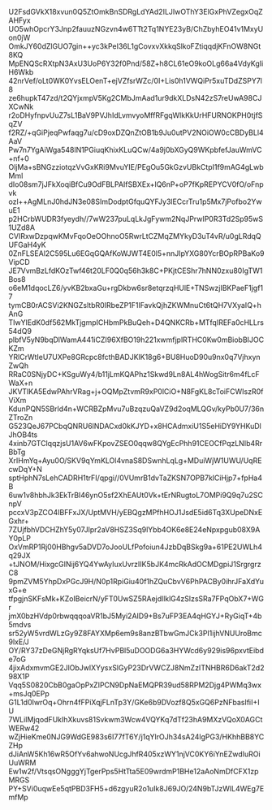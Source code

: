 U2FsdGVkX18xvun0Q5ZtOmkBnSDRgLdYAd2ILJIwOThY3ElGxPhVZegxOqZAHFyx
UO5whOpcrY3Jnp2fauuzNGzvn4w6TTt2Tq1NYE23yB/ChZbyhEO41v1MxyUon0jW
OmkJY60dZlGUO7gin++yc3kPeI36L1gCovxvXkkqSlkoFZtiqqdjKFnOW8NGt8KQ
MpENQScRXtpN3AxU3UoP6Y32f0Pnd/58Z+h8CL61eO9koOLg66a4VdyKgIiH6Wkb
42nrVef/oLt0WK0YvsELOenT+ejVZfsrWZc/0I+Lis0h1VWQiPr5xuTDdZSPY7l8
ze6hupkT47zd/t2QYjxmpV5Kg2CMbJmAad1ur9dkXLDsN42zS7reUwA98CJXCwNk
r2oDHyfnpvUuZ7sL1BaV9PVJhIdLvmvyoMffRFgqWlkKkUrHFURNOKPH0tjfSqZV
f2RZ/+qGiPjeqPwfaqg7u/cD9oxDZQnZtOB1b9Ju0utPV2NOiOW0cCBDyBLl4AaV
Pw7n7YgAiWga548lN1PGiuqKhixKLuQCw/4a9j0bXGyQ9WKpbfefJauWmVC+nf+0
OljMa+sBNGzziotqzVvGxKRi9MvuYIE/PEgOu5GkGzvUBkCtpI1f9mAG4gLwbMml
dIo08sm7jJFkXoqiBfCu9OdFBLPAIfSBXEx+lQ6nP+oP7fKpREPYCV0fO/oFnpvk
ozl++AgMLnJ0hdJN3e08SImDodptGfquQYFJy3lECcrTru1p5Mx7jPofbo2YwuE1
p2HCrbWUDR3fyeydh//7wW237puLqLkJgFywm2NqJPrwIP0R3Td2Sp95wS1UZd8A
CVIRxwDzpqwKMvFqoOeOOhnoO5RwrLtCZMqZMYkyD3uT4vR/u0gLRdqQUFGaH4yK
0ZnFLSEAl2C595Lu6EGqGQAfKoWJWT4E0l5+nnJIpYXG80YcrBOpRPBaKo9VipCD
JE7VvmBzLfdKOzTwf46t20LF0Q0q56h3k8C+PKjtCEShr7hNN0zxu80IgTW1Bos8
o6eM1dqocLZ6/yvKB2bxaGu+rgDkbw6sr8etqrzqHUlE+TNSwzjIBKPaeF1jgf17
tymCB0rACSVi2KNGZsltbR0IRbeZP1F1lFavkQjhZKWMnuCt6tQH7VXyaIQ+hAnG
TIwYlEdK0df562MkTjgmpICHbmPkBuQeh+D4QNKCRb+MTfqIREFa0cHLLrs54dQ9
plbfV5yN9bqDlWamA441iCZI96XfBO19h221xwmfjplRTHC0Kw0mBiobBIJOCKZm
YRlCrWtIeU7UXPe8GRcpc8fcthBADJKlK18g6+BU8HuoD90u9nx0q7VjhxynZwQh
RRaC0SNjyDC+KSguWy4/b11jLmKQAPhz1Skwd9Ln8AL4hWogSitr6m4fLcFWaX+n
JKVTlKA5EdwPAhrVRag+j+OQMpZtvmR9xP0lCiO+N8FgKL8cToiFCWIszR0fViXm
KdunPQN5SBrld4n+WCRBZpMvu7uBzqzuQaVZ9d2oqMLQGv/kyPb0U7/36nZTroZn
G523QeJ67PCbqQNRU6lNDACxd0kKJYD+x8HCAdmxiU1S5eHiDY9YHKuDlJhOB4ts
4xinb7GTClqqzjsU1AV6wFKpovZSEO0qqw8QYgEcPhh91CEOCfPqzLNIb4RrBbTg
XrIHmYq+Ayu0O/SKV9qYmKLOl4vnaS8DSwnhLqLg+MDuiWjW1UWU/UqREcwDqY+N
sptHphN7sLehCADRH1trFI/qpgi//0VUmrB1dvTaZKSN7OPB7klCiHjp7+fpHa4B
6uw1v8hbhJk3EkTrBI46ynO5sf2XhEAUt0Vk+tErNRugtoL7OMPi9Q9q7u2SCnpV
pccxV3pZCO4IBFFxJX/UptMVH/yEBQgzMPfhHOJ1JsdE5id6Tq3XUpeDNxEGxhr+
7ZUjfbhVDCHZhY5y07Jlpr2aV8HSZ3Sq9lYbb4OK6e8E24eNpxpgub08X9AY0pLP
OxVmRP1Rj00HBhgv5aDVD7oJooULfPofoiun4JzbDqBSkg9a+61PE2UWLh4q29JX
+tJNOM/HixgcGINij6YQ4YwAyIuxUvrzIIK5bJK4mcRkAdOCMDgpiJ1SrgrgrzC8
9pmZVM5YhpDxPGcJ9H/N0p1RpiGiu40f1hZQuCbvV6PhPACBy0ihrJFaXdYuxG+e
tfpgjnSKFsMk+KZoIBeicrN/yFT0UwSZ5RAejdllklG4zSlzsSRa7FPqObX7+WGr
jmX0bzHVdp0rbwqqqoaVR1bJ5Myi2AID9+Bs7uFP3EA4qHGYJ+RyGiqT+4b5mdvs
sr52yW5vrdWLzGy9Z8FAYXMp6em9s8anzBTbwGmJCk3PI1ijhVNUUroBmc9lxE/J
OY/RY37zDeGNjRgRYqksUf7HvPBl5uDOODG6a3HYWcd6y929is96pxvtEibde7oG
4jixAdxmvmGE2JlObJwlXYysxSlGyP23DrVWCZJ8NmZzITNHBR6D6akT2d298X1P
Vqq5S0820CbB0gaOpPxZIPCN9DpNaEMQPR39ud58RPM2Djg4PWMq3wx+msJq0EPp
G1L1d0IwrOq+Ohrn4fFPiXqjFLnTp3Y/GKe6b9DVozf8Q5xGQ6PzNFbasIfiI+IU
7WLiIMjqodFUkIhXkuvs81Svkwm3Wcw4VQYKq7dTf23hA9MXzVQoX0AGCtWERw42
wZjHieKme0NJG9WdGE983s6I77fT6Y/j1qYlrOJh34sA24lgPG3/HKhhBB8YCZHp
dJiAnW5Kh16wR5OfYv6ahwoNUcgJhfR405xzWY1njVC0KY6iYnEZwdIuROiUuWRM
Ew1w2f/VtsqsONgggYjTgerPps5HtTta5E09wrdmP1BHe12aAoNmDfCFX1zpMRGS
PY+SVi0uqwEe5qtPBD3FH5+d6zgyuR2o1uIk8J69JO/24N9bTJzWlL4WEg7EmfMp
